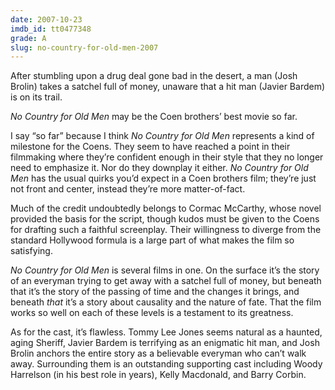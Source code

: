```yaml
---
date: 2007-10-23
imdb_id: tt0477348
grade: A
slug: no-country-for-old-men-2007
---
```


After stumbling upon a drug deal gone bad in the desert, a man (Josh Brolin) takes a satchel full of money, unaware that a hit man (Javier Bardem) is on its trail.

_No Country for Old Men_ may be the Coen brothers’ best movie so far.

I say “so far” because I think _No Country for Old Men_ represents a kind of milestone for the Coens. They seem to have reached a point in their filmmaking where they’re confident enough in their style that they no longer need to emphasize it. Nor do they downplay it either. _No Country for Old Men_ has the usual quirks you’d expect in a Coen brothers film; they’re just not front and center, instead they’re more matter-of-fact.

Much of the credit undoubtedly belongs to Cormac McCarthy, whose novel provided the basis for the script, though kudos must be given to the Coens for drafting such a faithful screenplay. Their willingness to diverge from the standard Hollywood formula is a large part of what makes the film so satisfying.

_No Country for Old Men_ is several films in one. On the surface it’s the story of an everyman trying to get away with a satchel full of money, but beneath that it’s the story of the passing of time and the changes it brings, and beneath _that_ it’s a story about causality and the nature of fate. That the film works so well on each of these levels is a testament to its greatness.

As for the cast, it’s flawless. Tommy Lee Jones seems natural as a haunted, aging Sheriff, Javier Bardem is terrifying as an enigmatic hit man, and Josh Brolin anchors the entire story as a believable everyman who can’t walk away. Surrounding them is an outstanding supporting cast including Woody Harrelson (in his best role in years), Kelly Macdonald, and Barry Corbin.
